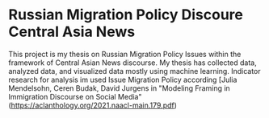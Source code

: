 # Russian Migration Policy Discoure Central Asia News
This project is my thesis on Russian Migration Policy Issues within the framework of Central Asian News discourse. My thesis has collected data, analyzed data, and visualized data mostly using machine learning.
Indicator research for analysis im used Issue Migration Policy according [Julia Mendelsohn, Ceren Budak, David Jurgens in "Modeling Framing in Immigration Discourse on Social Media"(https://aclanthology.org/2021.naacl-main.179.pdf)
